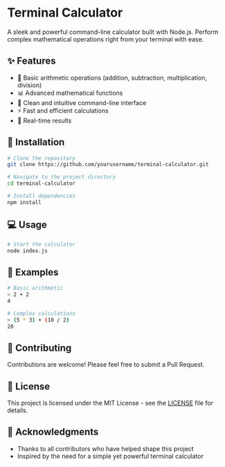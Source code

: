 # Terminal Calculator

A sleek and powerful command-line calculator built with Node.js. Perform complex mathematical operations right from your terminal with ease.

## ✨ Features

- 🧮 Basic arithmetic operations (addition, subtraction, multiplication, division)
- 📊 Advanced mathematical functions
- 🎨 Clean and intuitive command-line interface
- ⚡ Fast and efficient calculations
- 🔄 Real-time results

## 🚀 Installation

```bash
# Clone the repository
git clone https://github.com/yourusername/terminal-calculator.git

# Navigate to the project directory
cd terminal-calculator

# Install dependencies
npm install
```

## 💻 Usage

```bash
# Start the calculator
node index.js
```

## 📝 Examples

```bash
# Basic arithmetic
> 2 + 2
4

# Complex calculations
> (5 * 3) + (10 / 2)
20
```

## 🤝 Contributing

Contributions are welcome! Please feel free to submit a Pull Request.

## 📄 License

This project is licensed under the MIT License - see the [LICENSE](LICENSE) file for details.

## 🙏 Acknowledgments

- Thanks to all contributors who have helped shape this project
- Inspired by the need for a simple yet powerful terminal calculator
